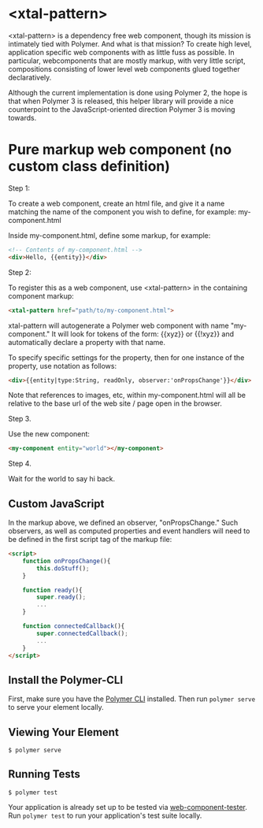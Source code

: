 # \<xtal-pattern\>

\<xtal-pattern\> is a dependency free web component, though its mission is intimately tied with Polymer.  And what is that mission?  To create high level, application specific web components with as little fuss as possible.  In particular, webcomponents that are mostly markup, with very little script, compositions consisting of lower level web components glued together declaratively.

Although the current implementation is done using Polymer 2, the hope is that when Polymer 3 is released, this helper library will provide a nice counterpoint to the JavaScript-oriented direction Polymer 3 is moving towards.

# Pure markup web component (no custom class definition)

Step 1:

To create a web component, create an html file, and give it a name matching the name of the component you wish to define, for example:  my-component.html

Inside my-component.html, define some markup, for example:

```html
<!-- Contents of my-component.html -->
<div>Hello, {{entity}}</div>
```

Step 2:

To register this as a web component, use \<xtal-pattern\> in the containing component markup:

```html
<xtal-pattern href="path/to/my-component.html">
```

xtal-pattern will autogenerate a Polymer web component with name "my-component." It will look for tokens of the form:  {{xyz}} or {{!xyz}} and automatically declare a property with that name.

To specify specific settings for the property, then for one instance of the property, use notation as follows:

```html
<div>{{entity|type:String, readOnly, observer:'onPropsChange'}}</div>
```

Note that references to images, etc, within my-component.html will all be relative to the base url of the web site / page open in the browser.  

Step 3.

Use the new component:

```html
<my-component entity="world"></my-component>
```

Step 4.

Wait for the world to say hi back.


## Custom JavaScript

In the markup above, we defined an observer, "onPropsChange."  Such observers, as well as computed properties and event handlers will need to be defined in the first script tag of the markup file:

```html
<script>
    function onPropsChange(){
        this.doStuff();
    }

    function ready(){
        super.ready();
        ...
    }

    function connectedCallback(){
        super.connectedCallback();
        ...
    }
</script>
```




## Install the Polymer-CLI

First, make sure you have the [Polymer CLI](https://www.npmjs.com/package/polymer-cli) installed. Then run `polymer serve` to serve your element locally.

## Viewing Your Element

```
$ polymer serve
```

## Running Tests

```
$ polymer test
```

Your application is already set up to be tested via [web-component-tester](https://github.com/Polymer/web-component-tester). Run `polymer test` to run your application's test suite locally.
